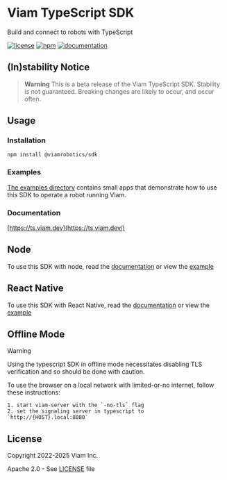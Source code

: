 # Viam TypeScript SDK

Build and connect to robots with TypeScript

[![license](https://img.shields.io/badge/license-Apache_2.0-blue)](https://github.com/viamrobotics/viam-typescript-sdk/blob/main/LICENSE)
[![npm](https://img.shields.io/npm/v/@viamrobotics/sdk?color=33cd56&logo=npm)](https://www.npmjs.com/package/@viamrobotics/sdk)
[![documentation](https://img.shields.io/static/v1?label=docs&message=ts.viam.dev&color=lightgray)](https://ts.viam.dev)

## (In)stability Notice

> **Warning**
> This is a beta release of the Viam TypeScript SDK. Stability is not guaranteed. Breaking changes are likely to occur, and occur often.

## Usage

### Installation

```
npm install @viamrobotics/sdk
```

### Examples

[The examples directory](https://github.com/viamrobotics/viam-typescript-sdk/tree/main/examples) contains small apps that demonstrate how to use this SDK to operate a robot running Viam.

### Documentation

[https://ts.viam.dev](https://ts.viam.dev/)

## Node

To use this SDK with node, read the [documentation](https://github.com/viamrobotics/viam-typescript-sdk/blob/main/Node.md) or view the [example](https://github.com/viamrobotics/viam-typescript-sdk/tree/main/examples/node)

## React Native

To use this SDK with React Native, read the [documentation](https://github.com/viamrobotics/viam-typescript-sdk/blob/main/ReactNative.md) or view the [example](https://github.com/viamrobotics/viam-typescript-sdk/tree/main/examples/react-native/)

## Offline Mode

> [!WARNING]
> Using the typescript SDK in offline mode necessitates disabling TLS verification and so should be done with caution.

To use the browser on a local network with limited-or-no internet, follow these instructions:
```
1. start viam-server with the `-no-tls` flag
2. set the signaling server in typescript to `http://{HOST}.local:8080`
```

## License

Copyright 2022-2025 Viam Inc.

Apache 2.0 - See [LICENSE](https://github.com/viamrobotics/viam-typescript-sdk/blob/main/LICENSE) file
